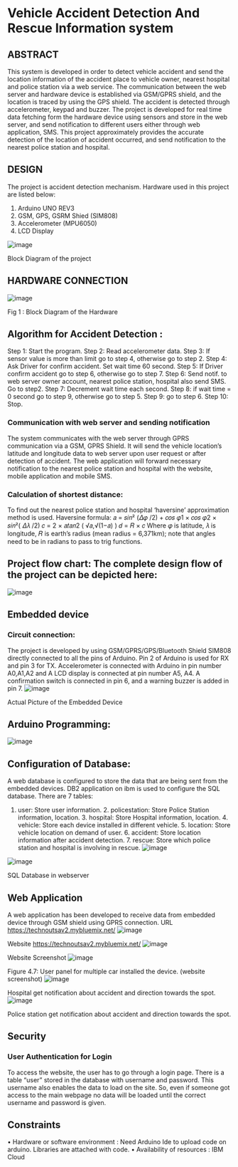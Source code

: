 # Vehicle Accident Detection And Rescue Information system 
## ABSTRACT
This system is developed in order to detect vehicle accident and send the location information of the accident place to vehicle owner, nearest hospital and police station via a web service. The communication between the web server and hardware device is established via GSM/GPRS shield, and the location is traced by using the GPS shield. The accident is detected through accelerometer, keypad and buzzer. The project is developed for real time data fetching form the hardware device using sensors and store in the web server, and send notification to different users either through web application, SMS. This project approximately provides the accurate detection of the location of accident occurred, and send notification to the nearest police station and hospital.
## DESIGN
The project is accident detection mechanism. Hardware used in this project are listed below: 
1. Arduino UNO REV3 
2. GSM, GPS, GSRM Shied (SIM808) 
3. Accelerometer (MPU6050)
4. LCD Display

![image](https://user-images.githubusercontent.com/32418411/133652108-a0d9a1f9-a57b-48df-bdb6-d7f893ccc753.png)

Block Diagram of the project
## HARDWARE CONNECTION
 ![image](https://user-images.githubusercontent.com/32418411/133652260-c13772db-96de-44b1-a407-1816dceeff7c.png)
 
Fig 1 : Block Diagram of the Hardware
## Algorithm for Accident Detection :
Step 1: Start the program.
Step 2: Read accelerometer data. 
Step 3: If sensor value is more than limit go to step 4, otherwise go to step 2. 
Step 4: Ask Driver for confirm accident. Set wait time 60 second. 
Step 5: If Driver confirm accident go to step 6, otherwise go to step 7. 
Step 6: Send notif. to web server owner account, nearest police station, hospital also send SMS. Go to step2. 
Step 7: Decrement wait time each second. 
Step 8: if wait time = 0 second go to step 9, otherwise go to step 5. 
Step 9: go to step 6. 
Step 10: Stop. 
### Communication with web server and sending notification 
The system communicates with the web server through GPRS communication via a GSM, GPRS Shield. It will send the vehicle location’s latitude and longitude data to web server upon user request or after detection of accident. The web application will forward necessary notification to the nearest police station and hospital with the website, mobile application and mobile SMS.
### Calculation of shortest distance: 
To find out the nearest police station and hospital ‘haversine’ approximation method is used. Haversine formula: 
𝑎 = 𝑠𝑖𝑛² (𝛥𝜑 /2) + 𝑐𝑜𝑠 𝜑1 × 𝑐𝑜𝑠 𝜑2 × 𝑠𝑖𝑛²( 𝛥𝜆 /2) 
𝑐 = 2 × 𝑎𝑡𝑎𝑛2 ( √𝑎,√(1−𝑎) ) 
𝑑 = 𝑅 × 𝑐 
Where 𝜑 is latitude, 𝜆 is longitude, 𝑅 is earth’s radius (mean radius = 6,371km); 
note that angles need to be in radians to pass to trig functions. 
## Project flow chart:  The complete design flow of the project can be depicted here: 
![image](https://user-images.githubusercontent.com/32418411/133652433-18aa3213-658c-4848-8355-eaac4670f34c.png)

## Embedded device 
### Circuit connection: 
The project is developed by using GSM/GPRS/GPS/Bluetooth Shield SIM808 directly connected to all the pins of Arduino. Pin 2 of Arduino is used for RX and pin 3 for TX. Accelerometer is connected with Arduino in pin number A0,A1,A2 and A LCD display is connected at pin number A5, A4. A confirmation switch is connected in pin 6, and a warning buzzer is added in pin 7. 
![image](https://user-images.githubusercontent.com/32418411/133652695-9002a0fd-d862-4608-a86d-72376f0feff5.png)

Actual Picture of the Embedded Device 
## Arduino Programming: 
![image](https://user-images.githubusercontent.com/32418411/133652789-fea44b44-020b-475d-bfd0-01f78d5ec90a.png)

## Configuration of Database: 
A web database is configured to store the data that are being sent from the embedded devices. DB2 application on ibm is used to configure the SQL database. There are 7 tables: 
1. user: Store user information. 2. policestation: Store Police Station information, location. 3. hospital: Store Hospital information, location. 4. vehicle: Store each device installed in different vehicle. 5. location: Store vehicle location on demand of user. 6. accident: Store location information after accident detection. 7. rescue: Store which police station and hospital is involving in rescue. 
![image](https://user-images.githubusercontent.com/32418411/133652886-fcd797c5-df97-4448-8731-78c27310a432.png)

![image](https://user-images.githubusercontent.com/32418411/133652907-255a8b50-8fa9-4ce5-82a8-e485be62bbfb.png)

SQL Database in webserver
## Web Application 
A web application has been developed to receive data from embedded device through GSM shield using GPRS connection.  URL https://technoutsav2.mybluemix.net/
![image](https://user-images.githubusercontent.com/32418411/133653068-d9236797-36ea-450d-a7ea-bd8bf72bc61c.png)

Website https://technoutsav2.mybluemix.net/
![image](https://user-images.githubusercontent.com/32418411/133653137-f49ac9e5-42a4-45e7-805d-cd8d793a97b3.png)

Website Screenshot 
![image](https://user-images.githubusercontent.com/32418411/133653179-4eb22765-53be-4dc2-b388-bb8bb2be5eb5.png)

Figure 4.7: User panel for multiple car installed the device. (website screenshot) 
![image](https://user-images.githubusercontent.com/32418411/133653241-ad91145c-cb21-49fa-b6fa-e6a47e869eb2.png)

Hospital get notification about accident and direction towards the spot.
![image](https://user-images.githubusercontent.com/32418411/133653307-1574ea7b-af25-45b3-bfb4-e1d1f2bb6ed8.png)

Police station get notification about accident and direction towards the spot.
## Security 
### User Authentication for Login 
To access the website, the user has to go through a login page. There is a table “user” stored in the database with username and password. This username also enables the data to load on the site. So, even if someone got access to the main webpage no data will be loaded until the correct username and password is given.
## Constraints
•	Hardware or software environment : Need Arduino Ide to upload code on arduino. Libraries are attached with code.
•	Availability of resources : IBM Cloud




